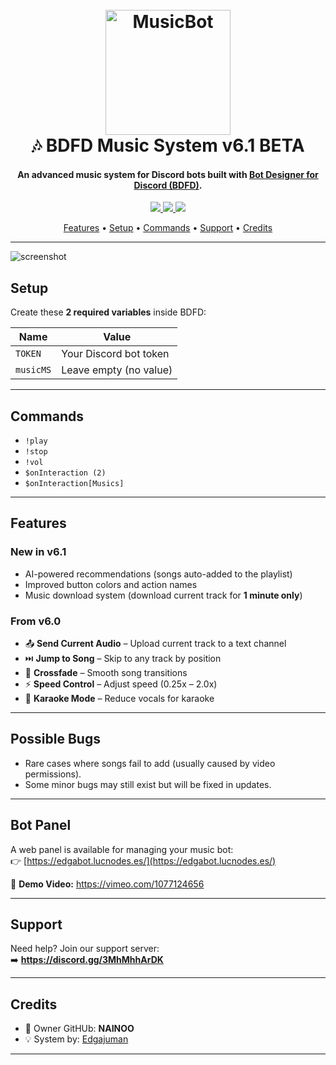 <h1 align="center">
  <br>
  <a href="https://discord.gg/3MhMhhArDK"><img src="https://avatars.githubusercontent.com/u/95946856?s=200&v=4" alt="MusicBot" width="200"></a>
  <br>
  🎶 BDFD Music System v6.1 BETA
  <br>
</h1>

<h4 align="center">An advanced music system for Discord bots built with <a href="https://botdesignerdiscord.com" target="_blank">Bot Designer for Discord (BDFD)</a>.</h4>

<p align="center">
  <a href="https://discord.gg/3MhMhhArDK">
    <img src="https://img.shields.io/discord/3MhMhhArDK?color=5865F2&label=Support&logo=discord&logoColor=white">
  </a>
  <a href="https://github.com/edgajuman">
    <img src="https://img.shields.io/badge/Credit-Edgajuman-blueviolet">
  </a>
  <a href="https://github.com/yourusername">
    <img src="https://img.shields.io/badge/Owner-NAINOO-green">
  </a>
</p>

<p align="center">
  <a href="#features">Features</a> •
  <a href="#setup">Setup</a> •
  <a href="#commands">Commands</a> •
  <a href="#support">Support</a> •
  <a href="#credits">Credits</a>
</p>

---

![screenshot](https://i.imgur.com/4M7IWwP.png)

## Setup

Create these **2 required variables** inside BDFD:

| Name      | Value                        |
|-----------|------------------------------|
| `TOKEN`   | Your Discord bot token       |
| `musicMS` | Leave empty (no value)       |

---

## Commands

- `!play`  
- `!stop`  
- `!vol`  
- `$onInteraction (2)`  
- `$onInteraction[Musics]`  

---

## Features

### New in v6.1
- AI-powered recommendations (songs auto-added to the playlist)  
- Improved button colors and action names  
- Music download system (download current track for **1 minute only**)  

### From v6.0
- 📤 **Send Current Audio** – Upload current track to a text channel  
- ⏭️ **Jump to Song** – Skip to any track by position  
- 🔄 **Crossfade** – Smooth song transitions  
- ⚡ **Speed Control** – Adjust speed (0.25x – 2.0x)  
- 🎤 **Karaoke Mode** – Reduce vocals for karaoke  

---

## Possible Bugs
- Rare cases where songs fail to add (usually caused by video permissions).  
- Some minor bugs may still exist but will be fixed in updates.  

---

## Bot Panel

A web panel is available for managing your music bot:  
👉 [https://edgabot.lucnodes.es/](https://edgabot.lucnodes.es/)  

🎥 **Demo Video:** https://vimeo.com/1077124656  

---

## Support

Need help? Join our support server:  
➡️ **https://discord.gg/3MhMhhArDK**

---

## Credits

- 👑 Owner GitHUb: **NAINOO**  
- 💡 System by: [Edgajuman](https://github.com/edgajuman)  

---

